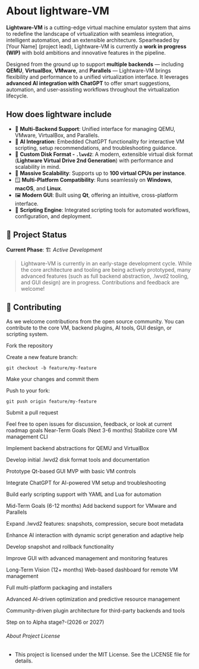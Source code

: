 # About lightware-VM


**Lightware-VM** is a cutting-edge virtual machine emulator system that aims to redefine the landscape of virtualization with seamless integration, intelligent automation, and an extensible architecture. Spearheaded by [Your Name] (project lead), Lightware-VM is currently a **work in progress (WIP)** with bold ambitions and innovative features in the pipeline.

Designed from the ground up to support **multiple backends** — including **QEMU**, **VirtualBox**, **VMware**, and **Parallels** — Lightware-VM brings flexibility and performance to a unified virtualization interface. It leverages **advanced AI integration with ChatGPT** to offer smart suggestions, automation, and user-assisting workflows throughout the virtualization lifecycle.


## How does lightware include
- 🎯 **Multi-Backend Support**: Unified interface for managing QEMU, VMware, VirtualBox, and Parallels.
- 🧠 **AI Integration**: Embedded ChatGPT functionality for interactive VM scripting, setup recommendations, and troubleshooting guidance.
- 🧱 **Custom Disk Format - `.lwvd2`**: A modern, extensible virtual disk format (**Lightware Virtual Drive 2nd Generation**) with performance and scalability in mind.
- 🧵 **Massive Scalability**: Supports up to **100 virtual CPUs per instance**.
- 🪟 **Multi-Platform Compatibility**: Runs seamlessly on **Windows**, **macOS**, and **Linux**.
- 🖼️ **Modern GUI**: Built using **Qt**, offering an intuitive, cross-platform interface.
- 📜 **Scripting Engine**: Integrated scripting tools for automated workflows, configuration, and deployment.

## 🚧 Project Status

**Current Phase**: 🏗️ *Active Development*

> Lightware-VM is currently in an early-stage development cycle. While the core architecture and tooling are being actively prototyped, many advanced features (such as full backend abstraction, .lwvd2 tooling, and GUI design) are in progress. Contributions and feedback are welcome!
## 🤝 Contributing
As we welcome contributions from the open source community. You can contribute to the core VM, backend plugins, AI tools, GUI design, or scripting system.

Fork the repository

Create a new feature branch:    
 ```
git checkout -b feature/my-feature
 ```

Make your changes and commit them

Push to your fork:      
 ```
git push origin feature/my-feature
  ``` 

Submit a pull request

Feel free to open issues for discussion, feedback, or look at current roadmap goals
Near-Term Goals (Next 3-6 months)
Stabilize core VM management CLI

Implement backend abstractions for QEMU and VirtualBox

Develop initial .lwvd2 disk format tools and documentation

Prototype Qt-based GUI MVP with basic VM controls

Integrate ChatGPT for AI-powered VM setup and troubleshooting

Build early scripting support with YAML and Lua for automation

Mid-Term Goals (6-12 months)
Add backend support for VMware and Parallels

Expand .lwvd2 features: snapshots, compression, secure boot metadata

Enhance AI interaction with dynamic script generation and adaptive help

Develop snapshot and rollback functionality

Improve GUI with advanced management and monitoring features

Long-Term Vision (12+ months)
Web-based dashboard for remote VM management

Full multi-platform packaging and installers

Advanced AI-driven optimization and predictive resource management

Community-driven plugin architecture for third-party backends and tools

Step on to Alpha stage?-(2026 or 2027) 
     
###### About Project License 
- This project is licensed under the MIT License. See the LICENSE file for details.
